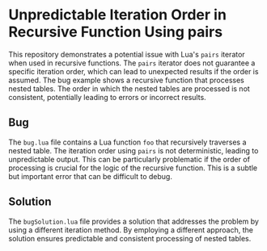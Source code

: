 # Unpredictable Iteration Order in Recursive Function Using pairs

This repository demonstrates a potential issue with Lua's `pairs` iterator when used in recursive functions.  The `pairs` iterator does not guarantee a specific iteration order, which can lead to unexpected results if the order is assumed.  The bug example shows a recursive function that processes nested tables. The order in which the nested tables are processed is not consistent, potentially leading to errors or incorrect results.

## Bug
The `bug.lua` file contains a Lua function `foo` that recursively traverses a nested table. The iteration order using `pairs` is not deterministic, leading to unpredictable output. This can be particularly problematic if the order of processing is crucial for the logic of the recursive function.  This is a subtle but important error that can be difficult to debug.

## Solution
The `bugSolution.lua` file provides a solution that addresses the problem by using a different iteration method. By employing a different approach, the solution ensures predictable and consistent processing of nested tables.